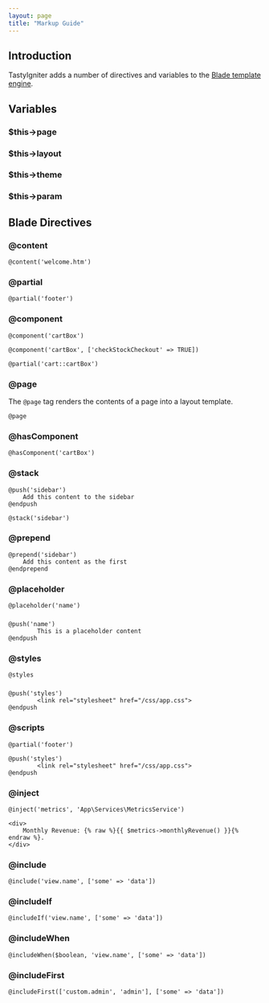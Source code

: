 ```yaml
---
layout: page
title: "Markup Guide"
---
```


## Introduction

TastyIgniter adds a number of directives and variables to the [Blade template engine](https://laravel.com/docs/blade). 

## Variables

### $this->page

### $this->layout

### $this->theme

### $this->param


## Blade Directives

### @content

```php+HTML
@content('welcome.htm')
```



### @partial

```php+HTML
@partial('footer')
```

### @component

```php+HTML
@component('cartBox')
```



```php+HTML
@component('cartBox', ['checkStockCheckout' => TRUE])
```



```php+HTML
@partial('cart::cartBox')
```

### @page

The `@page` tag renders the contents of a page into a layout template.

```php+HTML
@page
```

### @hasComponent

```php+HTML
@hasComponent('cartBox')
```

### @stack

```php+HTML
@push('sidebar')
	Add this content to the sidebar
@endpush
```



```php+HTML
@stack('sidebar')
```

### @prepend

```php+HTML
@prepend('sidebar')	
	Add this content as the first
@endprepend
```

### @placeholder

```php+HTML
@placeholder('name')
```

### 

```php+HTML
@push('name')
		This is a placeholder content
@endpush
```

### @styles

```php+HTML
@styles
```

### 

```php+HTML
@push('styles')
		<link rel="stylesheet" href="/css/app.css">
@endpush
```

### @scripts

```php+HTML
@partial('footer')
```



```php+HTML
@push('styles')
		<link rel="stylesheet" href="/css/app.css">
@endpush
```

### @inject

```php+HTML
@inject('metrics', 'App\Services\MetricsService')

<div>
    Monthly Revenue: {% raw %}{{ $metrics->monthlyRevenue() }}{% endraw %}.
</div>
```

### @include

```php+HTML
@include('view.name', ['some' => 'data'])
```

### @includeIf

```php+HTML
@includeIf('view.name', ['some' => 'data'])
```

### @includeWhen

```php+HTML
@includeWhen($boolean, 'view.name', ['some' => 'data'])
```

### @includeFirst

```php+HTML
@includeFirst(['custom.admin', 'admin'], ['some' => 'data'])
```

